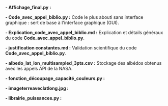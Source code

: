 **- Affichage_final.py :**

**- Code_avec_appel_biblio.py :** Code le plus abouti sans interface graphique : sert de base à l'interface graphique (GUI).

**- Explication_code_avec_appel_biblio.md :** Explication et détails généraux du code **Code_avec_appel_biblio.py**.

**- justification constantes.md :** Validation scientifique du code **Code_avec_appel_biblio.py**.

**- albedo_lat_lon_multisampled_3pts.csv :** Stockage des albédos obtenus avec les appels API de la NASA.

**- fonction_découpage_capacité_couleurs.py :**

**- imageterreaveclatlong.jpg :**

**- librairie_puissances.py :**
